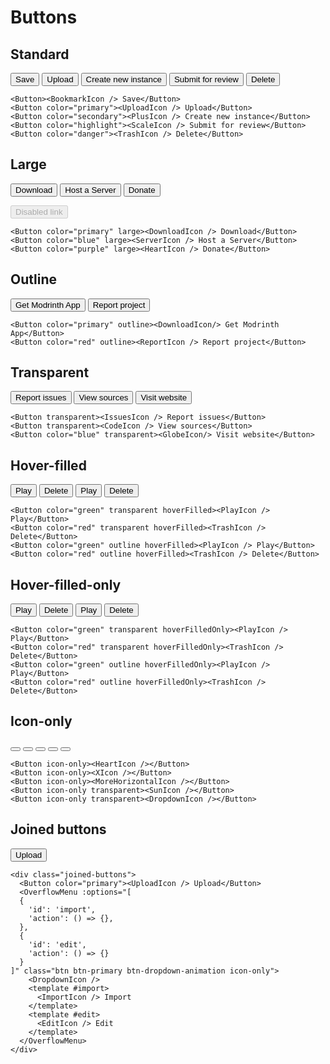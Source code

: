 # Buttons

## Standard

<DemoContainer>
<Button><BookmarkIcon /> Save</Button>
<Button color="primary"><UploadIcon /> Upload</Button>
<Button color="secondary"><PlusIcon /> Create new instance</Button>
<Button color="highlight"><ScaleIcon /> Submit for review</Button>
<Button color="danger"><TrashIcon /> Delete</Button>
</DemoContainer>

```vue
<Button><BookmarkIcon /> Save</Button>
<Button color="primary"><UploadIcon /> Upload</Button>
<Button color="secondary"><PlusIcon /> Create new instance</Button>
<Button color="highlight"><ScaleIcon /> Submit for review</Button>
<Button color="danger"><TrashIcon /> Delete</Button>
```

## Large

<DemoContainer>
<Button color="primary" large><DownloadIcon /> Download</Button>
<Button color="blue" large><ServerIcon /> Host a Server</Button>
<Button color="purple" large><HeartIcon /> Donate</Button>

<Button link="/test" color="purple" large disabled><HeartIcon /> Disabled link</Button>
</DemoContainer>

```vue
<Button color="primary" large><DownloadIcon /> Download</Button>
<Button color="blue" large><ServerIcon /> Host a Server</Button>
<Button color="purple" large><HeartIcon /> Donate</Button>
```

## Outline

<DemoContainer>
<Button color="primary" outline><DownloadIcon/> Get Modrinth App</Button>
<Button color="red" outline><ReportIcon /> Report project</Button>
</DemoContainer>

```vue
<Button color="primary" outline><DownloadIcon/> Get Modrinth App</Button>
<Button color="red" outline><ReportIcon /> Report project</Button>
```

## Transparent

<DemoContainer>
<Button transparent><IssuesIcon /> Report issues</Button>
<Button transparent><CodeIcon /> View sources</Button>
<Button color="blue" transparent><GlobeIcon/> Visit website</Button>
</DemoContainer>

```vue
<Button transparent><IssuesIcon /> Report issues</Button>
<Button transparent><CodeIcon /> View sources</Button>
<Button color="blue" transparent><GlobeIcon/> Visit website</Button>
```

## Hover-filled

<DemoContainer>
<Button color="green" transparent hoverFilled><PlayIcon /> Play</Button>
<Button color="red" transparent hoverFilled><TrashIcon /> Delete</Button>
<Button color="green" outline hoverFilled><PlayIcon /> Play</Button>
<Button color="red" outline hoverFilled><TrashIcon /> Delete</Button>
</DemoContainer>

```vue
<Button color="green" transparent hoverFilled><PlayIcon /> Play</Button>
<Button color="red" transparent hoverFilled><TrashIcon /> Delete</Button>
<Button color="green" outline hoverFilled><PlayIcon /> Play</Button>
<Button color="red" outline hoverFilled><TrashIcon /> Delete</Button>
```

## Hover-filled-only

<DemoContainer>
<Button color="green" transparent hoverFilledOnly><PlayIcon /> Play</Button>
<Button color="red" transparent hoverFilledOnly><TrashIcon /> Delete</Button>
<Button color="green" outline hoverFilledOnly><PlayIcon /> Play</Button>
<Button color="red" outline hoverFilledOnly><TrashIcon /> Delete</Button>
</DemoContainer>

```vue
<Button color="green" transparent hoverFilledOnly><PlayIcon /> Play</Button>
<Button color="red" transparent hoverFilledOnly><TrashIcon /> Delete</Button>
<Button color="green" outline hoverFilledOnly><PlayIcon /> Play</Button>
<Button color="red" outline hoverFilledOnly><TrashIcon /> Delete</Button>
```

## Icon-only

<DemoContainer>
<Button icon-only><HeartIcon /></Button>
<Button icon-only><XIcon /></Button>
<Button icon-only><MoreHorizontalIcon /></Button>
<Button icon-only transparent><SunIcon /></Button>
<Button icon-only transparent><DropdownIcon /></Button>
</DemoContainer>

```vue
<Button icon-only><HeartIcon /></Button>
<Button icon-only><XIcon /></Button>
<Button icon-only><MoreHorizontalIcon /></Button>
<Button icon-only transparent><SunIcon /></Button>
<Button icon-only transparent><DropdownIcon /></Button>
```

## Joined buttons

<DemoContainer>
<div class="joined-buttons">
  <Button color="primary"><UploadIcon /> Upload</Button>
  <OverflowMenu :options="[
  {
    'id': 'import',
    'action': () => {},
  },
  {
    'id': 'edit',
    'action': () => {}
  }
]" class="btn btn-primary btn-dropdown-animation icon-only">
    <DropdownIcon />
    <template #import>
      <ImportIcon /> Import
    </template>
    <template #edit>
      <EditIcon /> Edit
    </template>
  </OverflowMenu>
</div>
</DemoContainer>

```vue
<div class="joined-buttons">
  <Button color="primary"><UploadIcon /> Upload</Button>
  <OverflowMenu :options="[
  {
    'id': 'import',
    'action': () => {},
  },
  {
    'id': 'edit',
    'action': () => {}
  }
]" class="btn btn-primary btn-dropdown-animation icon-only">
    <DropdownIcon />
    <template #import>
      <ImportIcon /> Import
    </template>
    <template #edit>
      <EditIcon /> Edit
    </template>
  </OverflowMenu>
</div>
```
